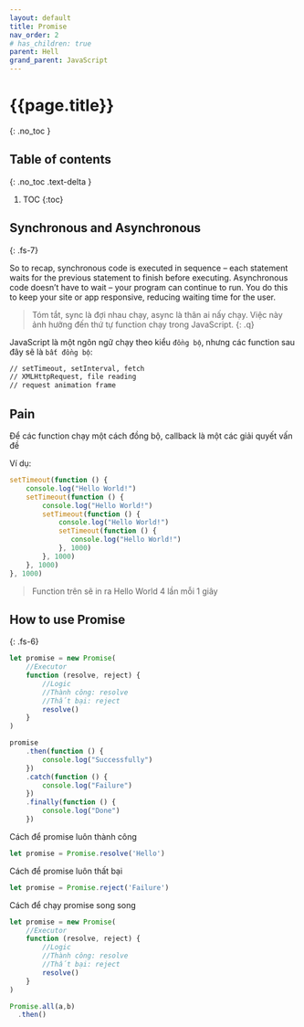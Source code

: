 ```yaml
---
layout: default
title: Promise
nav_order: 2
# has_children: true
parent: Hell
grand_parent: JavaScript
---
```


<!-- markdownlint-disable MD025-->
# {{page.title}}
{: .no_toc }

## Table of contents
{: .no_toc .text-delta }

1. TOC
{:toc}

<!-- markdownlint-enable MD025-->

## Synchronous and Asynchronous
{: .fs-7}

So to recap, synchronous code is executed in sequence – each statement waits for the previous statement to finish before executing. Asynchronous code doesn’t have to wait – your program can continue to run. You do this to keep your site or app responsive, reducing waiting time for the user.

>Tóm tắt, sync là đợi nhau chạy, async là thân ai nấy chạy. Việc này ảnh hưởng đến thứ tự function chạy trong JavaScript.
{: .q}

JavaScript là một ngôn ngữ chạy theo kiểu `đồng bộ`, nhưng các function sau đây sẽ là `bất đồng bộ`:

```markdown
// setTimeout, setInterval, fetch
// XMLHttpRequest, file reading
// request animation frame
```

## Pain

Để các function chạy một cách đồng bộ, callback là một các giải quyết vấn đề

Ví dụ:

```js
setTimeout(function () {
    console.log("Hello World!")
    setTimeout(function () {
        console.log("Hello World!")
        setTimeout(function () {
            console.log("Hello World!")
            setTimeout(function () {
               console.log("Hello World!")
            }, 1000)
        }, 1000)
    }, 1000)
}, 1000)
```

>Function trên sẽ in ra Hello World 4 lần mỗi 1 giây

## How to use Promise
{: .fs-6}

```js
let promise = new Promise(
    //Executor
    function (resolve, reject) {
        //Logic
        //Thành công: resolve
        //Thất bại: reject
        resolve()
    }
)

promise
    .then(function () {
        console.log("Successfully")
    })
    .catch(function () {
        console.log("Failure")
    })
    .finally(function () {
        console.log("Done")
    })
```

Cách để promise luôn thành công

```js
let promise = Promise.resolve('Hello')
```

Cách để promise luôn thất bại

```js
let promise = Promise.reject('Failure')
```

Cách để chạy promise song song

```js
let promise = new Promise(
    //Executor
    function (resolve, reject) {
        //Logic
        //Thành công: resolve
        //Thất bại: reject
        resolve()
    }
)

Promise.all(a,b)
  .then()
```
